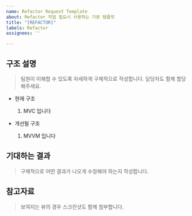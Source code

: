 ```yaml
---
name: Refactor Request Template
about: Refactor 작업 필요시 사용하는 기본 템플릿
title: "[REFACTOR]"
labels: Refactor
assignees: ''

---
```


## 구조 설명
> 팀원이 이해할 수 있도록 자세하게 구체적으로 작성합니다. 담당자도 함께 할당해주세요.

- 현재 구조
  1. MVC 입니다

- 개선될 구조
  1. MVVM 입니다

## 기대하는 결과
> 구체적으로 어떤 결과가 나오게 수정해야 하는지 작성합니다.

## 참고자료
> 보여지는 뷰의 경우 스크린샷도 함께 첨부합니다.
